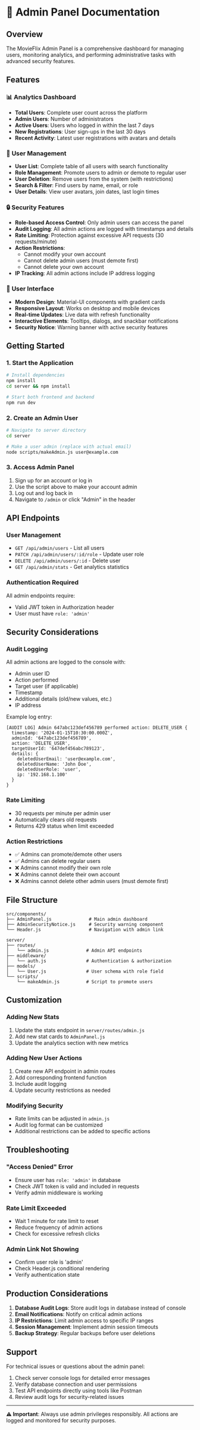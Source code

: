 # 🔐 Admin Panel Documentation

## Overview

The MovieFlix Admin Panel is a comprehensive dashboard for managing users, monitoring analytics, and performing administrative tasks with advanced security features.

## Features

### 📊 **Analytics Dashboard**
- **Total Users**: Complete user count across the platform
- **Admin Users**: Number of administrators
- **Active Users**: Users who logged in within the last 7 days  
- **New Registrations**: User sign-ups in the last 30 days
- **Recent Activity**: Latest user registrations with avatars and details

### 👥 **User Management**
- **User List**: Complete table of all users with search functionality
- **Role Management**: Promote users to admin or demote to regular user
- **User Deletion**: Remove users from the system (with restrictions)
- **Search & Filter**: Find users by name, email, or role
- **User Details**: View user avatars, join dates, last login times

### 🔒 **Security Features**
- **Role-based Access Control**: Only admin users can access the panel
- **Audit Logging**: All admin actions are logged with timestamps and details
- **Rate Limiting**: Protection against excessive API requests (30 requests/minute)
- **Action Restrictions**: 
  - Cannot modify your own account
  - Cannot delete admin users (must demote first)
  - Cannot delete your own account
- **IP Tracking**: All admin actions include IP address logging

### 🎨 **User Interface**
- **Modern Design**: Material-UI components with gradient cards
- **Responsive Layout**: Works on desktop and mobile devices
- **Real-time Updates**: Live data with refresh functionality
- **Interactive Elements**: Tooltips, dialogs, and snackbar notifications
- **Security Notice**: Warning banner with active security features

## Getting Started

### 1. **Start the Application**
```bash
# Install dependencies
npm install
cd server && npm install

# Start both frontend and backend
npm run dev
```

### 2. **Create an Admin User**
```bash
# Navigate to server directory
cd server

# Make a user admin (replace with actual email)
node scripts/makeAdmin.js user@example.com
```

### 3. **Access Admin Panel**
1. Sign up for an account or log in
2. Use the script above to make your account admin
3. Log out and log back in
4. Navigate to `/admin` or click "Admin" in the header

## API Endpoints

### **User Management**
- `GET /api/admin/users` - List all users
- `PATCH /api/admin/users/:id/role` - Update user role
- `DELETE /api/admin/users/:id` - Delete user
- `GET /api/admin/stats` - Get analytics statistics

### **Authentication Required**
All admin endpoints require:
- Valid JWT token in Authorization header
- User must have `role: 'admin'`

## Security Considerations

### **Audit Logging**
All admin actions are logged to the console with:
- Admin user ID
- Action performed
- Target user (if applicable)
- Timestamp
- Additional details (old/new values, etc.)
- IP address

Example log entry:
```
[AUDIT LOG] Admin 647abc123def456789 performed action: DELETE_USER {
  timestamp: '2024-01-15T10:30:00.000Z',
  adminId: '647abc123def456789',
  action: 'DELETE_USER',
  targetUserId: '647def456abc789123',
  details: {
    deletedUserEmail: 'user@example.com',
    deletedUserName: 'John Doe',
    deletedUserRole: 'user',
    ip: '192.168.1.100'
  }
}
```

### **Rate Limiting**
- 30 requests per minute per admin user
- Automatically clears old requests
- Returns 429 status when limit exceeded

### **Action Restrictions**
- ✅ Admins can promote/demote other users
- ✅ Admins can delete regular users
- ❌ Admins cannot modify their own role
- ❌ Admins cannot delete their own account
- ❌ Admins cannot delete other admin users (must demote first)

## File Structure

```
src/components/
├── AdminPanel.js              # Main admin dashboard
├── AdminSecurityNotice.js     # Security warning component
└── Header.js                  # Navigation with admin link

server/
├── routes/
│   └── admin.js              # Admin API endpoints
├── middleware/
│   └── auth.js               # Authentication & authorization
├── models/
│   └── User.js               # User schema with role field
└── scripts/
    └── makeAdmin.js          # Script to promote users
```

## Customization

### **Adding New Stats**
1. Update the stats endpoint in `server/routes/admin.js`
2. Add new stat cards to `AdminPanel.js`
3. Update the analytics section with new metrics

### **Adding New User Actions**
1. Create new API endpoint in admin routes
2. Add corresponding frontend function
3. Include audit logging
4. Update security restrictions as needed

### **Modifying Security**
- Rate limits can be adjusted in `admin.js`
- Audit log format can be customized
- Additional restrictions can be added to specific actions

## Troubleshooting

### **"Access Denied" Error**
- Ensure user has `role: 'admin'` in database
- Check JWT token is valid and included in requests
- Verify admin middleware is working

### **Rate Limit Exceeded**
- Wait 1 minute for rate limit to reset
- Reduce frequency of admin actions
- Check for excessive refresh clicks

### **Admin Link Not Showing**
- Confirm user role is 'admin'
- Check Header.js conditional rendering
- Verify authentication state

## Production Considerations

1. **Database Audit Logs**: Store audit logs in database instead of console
2. **Email Notifications**: Notify on critical admin actions
3. **IP Restrictions**: Limit admin access to specific IP ranges
4. **Session Management**: Implement admin session timeouts
5. **Backup Strategy**: Regular backups before user deletions

## Support

For technical issues or questions about the admin panel:
1. Check server console logs for detailed error messages
2. Verify database connection and user permissions  
3. Test API endpoints directly using tools like Postman
4. Review audit logs for security-related issues

---

**⚠️ Important**: Always use admin privileges responsibly. All actions are logged and monitored for security purposes.